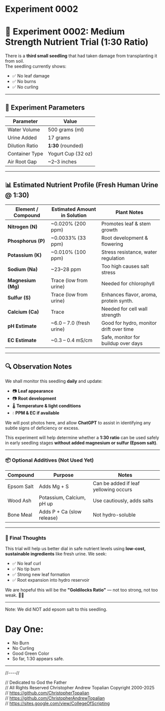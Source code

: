 # Experiment 0002

# 🌱 Experiment 0002: Medium Strength Nutrient Trial (1:30 Ratio)

There is a **third small seedling** that had taken damage from transplanting it from soil.  
The seedling currently shows:
- ✅ No leaf damage  
- ✅ No burns  
- ✅ No curling

---

## 🧪 Experiment Parameters

| Parameter       | Value              |
|----------------|--------------------|
| Water Volume   | 500 grams (ml)     |
| Urine Added    | 17 grams           |
| Dilution Ratio | **1:30** (rounded) |
| Container Type | Yogurt Cup (32 oz) |
| Air Root Gap   | ~2–3 inches        |

---

## 📊 Estimated Nutrient Profile (Fresh Human Urine @ 1:30)

| Element / Compound     | Estimated Amount in Solution | Plant Notes                              |
|------------------------|------------------------------|-------------------------------------------|
| **Nitrogen (N)**       | ~0.020% (200 ppm)            | Promotes leaf & stem growth               |
| **Phosphorus (P)**     | ~0.0033% (33 ppm)            | Root development & flowering              |
| **Potassium (K)**      | ~0.010% (100 ppm)            | Stress resistance, water regulation       |
| **Sodium (Na)**        | ~23–28 ppm                   | Too high causes salt stress               |
| **Magnesium (Mg)**     | Trace (low from urine)       | Needed for chlorophyll                    |
| **Sulfur (S)**         | Trace (low from urine)       | Enhances flavor, aroma, protein synth.    |
| **Calcium (Ca)**       | Trace                        | Needed for cell wall strength             |
| **pH Estimate**        | ~6.0 – 7.0 (fresh urine)     | Good for hydro, monitor drift over time   |
| **EC Estimate**        | ~0.3 – 0.4 mS/cm             | Safe, monitor for buildup over days       |

---

## 🔍 Observation Notes

We shall monitor this seedling **daily** and update:
- 📷 **Leaf appearance**
- 📷 **Root development**
- 🌡️ **Temperature & light conditions**
- 💧 **PPM & EC if available**

We will post photos here, and allow **ChatGPT** to assist in identifying any subtle signs of deficiency or excess.

This experiment will help determine whether a **1:30 ratio** can be used safely in early seedling stages **without added magnesium or sulfur (Epsom salt)**.

---

### 📦 Optional Additives (Not Used Yet)

| Compound     | Purpose                      | Notes                                  |
|--------------|------------------------------|----------------------------------------|
| Epsom Salt   | Adds Mg + S                  | Can be added if leaf yellowing occurs  |
| Wood Ash     | Potassium, Calcium, pH up    | Use cautiously, adds salts             |
| Bone Meal    | Adds P + Ca (slow release)   | Not hydro-soluble                      |

---

### 💭 Final Thoughts

This trial will help us better dial in safe nutrient levels using **low-cost, sustainable ingredients** like fresh urine. We seek:
- ✅ No leaf curl  
- ✅ No tip burn  
- ✅ Strong new leaf formation  
- ✅ Root expansion into hydro reservoir  

We are hopeful this will be the **"Goldilocks Ratio"** — not too strong, not too weak. 🍵🌿

---

Note: We did NOT add epsom salt to this seedling.  

# Day One:  
* No Burn
* No Curling
* Good Green Color
* So far, 1:30 appears safe.  

---

//----//

// Dedicated to God the Father  
// All Rights Reserved Christopher Andrew Topalian Copyright 2000-2025  
// https://github.com/ChristopherTopalian  
// https://github.com/ChristopherAndrewTopalian  
// https://sites.google.com/view/CollegeOfScripting  

